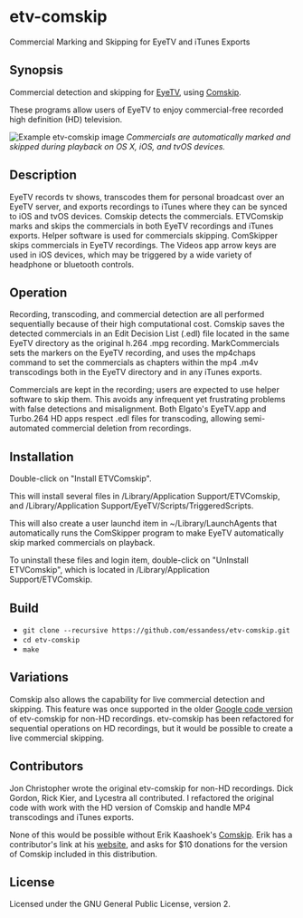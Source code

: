 # etv-comskip

Commercial Marking and Skipping for EyeTV and iTunes Exports

## Synopsis

Commercial detection and skipping for [EyeTV](https://www.elgato.com/en/eyetv/eyetv-3), using [Comskip](https://github.com/erikkaashoek/Comskip).

These programs allow users of EyeTV to enjoy commercial-free recorded high definition (HD) television.

![Example etv-comskip image](https://github.com/essandess/etv-comskip/blob/master/example.png)
*Commercials are automatically marked and skipped during playback on OS X, iOS, and tvOS devices.*

## Description

EyeTV records tv shows, transcodes them for personal broadcast over an EyeTV server, and exports recordings to iTunes where they can be synced to iOS and tvOS devices. Comskip detects the commercials. ETVComskip marks and skips the commercials in both EyeTV recordings and iTunes exports. Helper software is used for commercials skipping. ComSkipper skips commercials in EyeTV recordings. The Videos app arrow keys are used in iOS devices, which may be triggered by a wide variety of headphone or bluetooth controls.

## Operation

Recording, transcoding, and commercial detection are all performed sequentially because of their high computational cost. Comskip saves the detected commercials in an Edit Decision List (.edl) file located in the same EyeTV directory as the original h.264 .mpg recording. MarkCommercials sets the markers on the EyeTV recording, and uses the mp4chaps command to set the commercials as chapters within the mp4 .m4v transcodings both in the EyeTV directory and in any iTunes exports.

Commercials are kept in the recording; users are expected to use helper software to skip them. This avoids any infrequent yet frustrating problems with false detections and misalignment. Both Elgato's EyeTV.app and Turbo.264 HD apps respect .edl files for transcoding, allowing semi-automated commercial deletion from recordings.

## Installation

Double-click on "Install ETVComskip".

This will install several files in /Library/Application Support/ETVComskip, and /Library/Application Support/EyeTV/Scripts/TriggeredScripts.

This will also create a user launchd item in ~/Library/LaunchAgents that automatically runs the ComSkipper program to make EyeTV automatically skip marked commercials on playback.

To uninstall these files and login item, double-click on "UnInstall ETVComskip", which is located in /Library/Application Support/ETVComskip.

## Build

* `git clone --recursive https://github.com/essandess/etv-comskip.git`
* `cd etv-comskip`
* `make`

## Variations

Comskip also allows the capability for live commercial detection and skipping. This feature was once supported in the older [Google code version](https://github.com/essandess/etv-comskip/releases/tag/v0) of etv-comskip for non-HD recordings. etv-comskip has been refactored for sequential operations on HD recordings, but it would be possible to create a live commercial skipping.

## Contributors

Jon Christopher wrote the original etv-comskip for non-HD recordings. Dick Gordon, Rick Kier, and Lycestra all contributed. I refactored the original code with work with the HD version of Comskip and handle MP4 transcodings and iTunes exports.

None of this would be possible without Erik Kaashoek's [Comskip](https://github.com/erikkaashoek/Comskip). Erik has a contributor's link at his [website](http://www.kaashoek.com/comskip/), and asks for $10 donations for the version of Comskip included in this distribution. 

## License

Licensed under the GNU General Public License, version 2.
